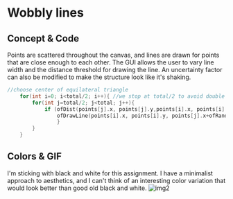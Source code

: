 # Wobbly lines

## Concept & Code
Points are scattered throughout the canvas, and lines are drawn for points that are close enough to each other. The GUI allows the user to vary line width and the distance threshold for drawing the line. An uncertainty factor can also be modified to make the structure look like it's shaking.

```C++
//choose center of equilateral triangle
    for(int i=0; i<total/2; i++){ //we stop at total/2 to avoid double counting
        for(int j=total/2; j<total; j++){
            if (ofDist(points[j].x, points[j].y,points[i].x, points[i].y)<=minDist){
                ofDrawLine(points[i].x, points[i].y, points[j].x+ofRandom(-shake,shake), points[j].y+ofRandom(-shake,shake));
                }
        }
    }
```

## Colors & GIF
I'm sticking with black and white for this assignment. I have a minimalist approach to aesthetics, and I can't think of an interesting color variation that would look better than good old black and white.
![img2](https://github.com/soablackwhite/SoftwareArt/blob/main/Week%202:%20Lines/ezgif-4-57d55c655f92.gif)

